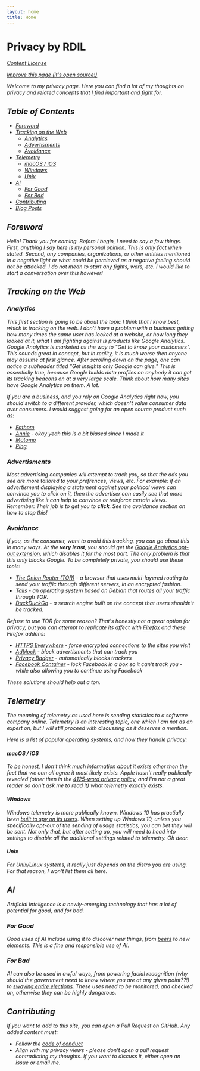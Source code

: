```yaml
---
layout: home
title: Home
---
```


# Privacy by RDIL

<i class="fa fa-book" /> [Content License](./LICENSE.html)

<i class="fab fa-github" /> [Improve this page (it's open source!)](https://github.com/rdilweb/privacy)

Welcome to my privacy page. Here you can find a lot of my thoughts on privacy and related concepts that I find important and fight for.

## Table of Contents

* [Foreword](#foreword)
* [Tracking on the Web](#tracking-on-the-web)
  * [Analytics](#analytics)
  * [Advertisments](#advertisments)
  * [Avoidance](#avoidance)
* [Telemetry](#telemetry)
  * [macOS / iOS](#macos--ios)
  * [Windows](#windows)
  * [Unix](#unix)
* [AI](#ai)
  * [For Good](#for-good)
  * [For Bad](#for-bad)
* [Contributing](#contributing)
* [Blog Posts](#blog-posts)

## Foreword

Hello!
Thank you for coming.
Before I begin, I need to say a few things.
First, anything I say here is my personal opinion. This is only fact when stated.
Second, any companies, organizations, or other entities mentioned in a negative light or what could be percieved as a negative feeling should not be attacked.
I do not mean to start any fights, wars, etc.
I would like to start a conversation over this however!

## Tracking on the Web

### Analytics

This first section is going to be about the topic I think that I know best, which is tracking on the web.
I don't have a problem with a business getting how many times the same user has looked at a website, or how long they looked at it,
what I am fighting against is products like Google Analytics.
Google Analytics is marketed as the way to "Get to know your customers".
This sounds great in concept, but in reality, it is much worse then anyone may assume at first glance.
After scrolling down on the page, one can notice a subheader titled "Get insights only Google can give."
This is essentially true, because Google builds data profiles on anybody it can get its tracking beacons on
at a very large scale. Think about how many sites have Google Analytics on them. A *lot*.

If you are a business, and you rely on Google Analytics right now, you should switch to a different provider,
which doesn't value consumer data over consumers. I would suggest going for an open source product such as:

* [Fathom](https://usefathom.com/)
* [Annie](https://annieapp.co) - okay yeah this is a bit biased since I made it
* [Matomo](https://matomo.org/)
* [Ping](https://github.com/parkr/ping)

### Advertisments

Most advertising companies will attempt to track you, so that the ads you see are more tailored to your prefrences, views, etc.
For example: if an advertisment displaying a statement against your political views can convince you to click on it, then the advertiser can easily see that more advertising like it can help to convince or reinforce certain views.
Remember: Their job is to get you to <span style="cursor: pointer" onClick="window.alert('Is this a joke to you?');"><i><b>click</b></i></span>.
See the avoidance section on how to stop this!

### Avoidance

If you, as the consumer, want to avoid this tracking, you can go about this in many ways.
At the **very least**, you should get the [Google Analytics opt-out extension](https://tools.google.com/dlpage/gaoptout), which disables it for the most part.
The only problem is that this only blocks Google. To be completely private, you should use these tools:

* [The Onion Router (TOR)](https://torproject.org) - a browser that uses multi-layered routing to send your traffic through different servers, in an encrypted fashion.
* [Tails](https://tails.boum.org/) - an operating system based on Debian that routes all your traffic through TOR.
* [DuckDuckGo](https://duckduckgo.com) - a search engine built on the concept that users shouldn't be tracked.

Refuse to use TOR for some reason? That's honestly not a great option for privacy, but you can attempt to replicate its affect with [Firefox](https://mozilla.org/firefox) and these Firefox addons:

* [HTTPS Everywhere](https://addons.mozilla.org/en-US/firefox/addon/https-everywhere/) - force encrypted connections to the sites you visit
* [Adblock](https://addons.mozilla.org/en-US/firefox/addon/adblock-plus/) - block advertisments that can track you
* [Privacy Badger](https://addons.mozilla.org/en-US/firefox/addon/privacy-badger17/) - automatically blocks trackers
* [Facebook Container](https://addons.mozilla.org/en-US/firefox/addon/facebook-container/) - lock Facebook in a box so it can't track you - while also allowing you to continue using Facebook

These solutions should help out a *ton*.

## Telemetry

The meaning of telemetry as used here is sending statistics to a software company online.
Telemetry is an interesting topic, one which I am not as an expert on, but I will still proceed with discussing as it deserves a mention.

Here is a list of popular operating systems, and how they handle privacy:

#### macOS / iOS

To be honest, I don't think much information about it exists other then the fact that we can all agree it most likely exists.
Apple hasn't really publically revealed (other then in the [4125-word privacy policy](/static/apple-privacy-policy-08292019.txt), and I'm not a great reader so don't ask me to read it) what telemetry exactly exists.

#### Windows

Windows telemetry is more publically known. Windows 10 has practially been [built to spy on its users](https://www.forbes.com/sites/gordonkelly/2015/11/02/microsoft-confirms-unstoppable-windows-10-tracking/).
When setting up Windows 10, unless you specifically opt-out of the sending of usage statistics, you can bet they will be sent.
Not only that, but after setting up, you will need to head into settings to disable all the additional settings related to telemetry.
Oh dear.

#### Unix

For Unix/Linux systems, it really just depends on the distro you are using. For that reason, I won't list them all here.

## AI

Artificial Inteligence is a newly-emerging technology that has a lot of potential for good, and for bad.

### For Good

Good uses of AI include using it to discover new things, from [beers](https://youtube.com/watch?v=v9rT5O4U89Q) to new elements.
This is a fine and responsible use of AI.

### For Bad

AI can also be used in awful ways, from powering facial recognition (why should the government need to know where you are at any given point??!) to [swaying entire elections](https://www.nytimes.com/interactive/2018/02/16/us/politics/russia-propaganda-election-2016.html).
These uses *need* to be monitored, and checked on, otherwise they can be highly dangerous.

## Contributing

If you want to add to this site, you can open a Pull Request on GitHub. Any added content *must*:
* Follow the [code of conduct](./CODE_OF_CONDUCT.html)
* Align with my privacy views - please don't open a pull request contradicting my thoughts. If you want to discuss it, either open an issue or email me.
